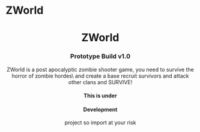 # ZWorld
 <center>
  <h1>ZWorld</h1>
  <h3>Prototype Build v1.0</h3>
 
  <p>ZWorld is a post apocalyptic zombie shooter game, you need to survive the horror of zombie hordes\
 and create a base recruit survivors and attack other clans and SURVIVE!</p>
  
  <h4>This is under <h4 style='font-color:red'>Development</h4> project so import at your risk</h4>
  
 
 
